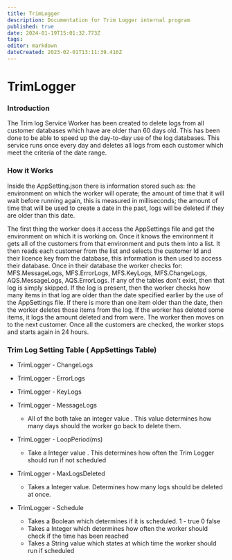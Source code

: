 ```yaml
---
title: TrimLogger
description: Documentation for Trim Logger internal program
published: true
date: 2024-01-19T15:01:32.773Z
tags: 
editor: markdown
dateCreated: 2023-02-01T13:11:39.416Z
---
```


# TrimLogger

### **Introduction**

The Trim log Service Worker has been created to delete logs from all customer databases which have are older than 60 days old. This has been done to be able to speed up the day-to-day use of the log databases. This service runs once every day and deletes all logs from each customer which meet the criteria of the date range.

### **How it Works**

Inside the AppSetting.json there is information stored such as: the environment on which the worker will operate; the amount of time that it will wait before running again, this is measured in milliseconds; the amount of time that will be used to create a date in the past, logs will be deleted if they are older than this date.

The first thing the worker does it access the AppSettings file and get the environment on which it is working on. Once it knows the environment it gets all of the customers from that environment and puts them into a list. It then reads each customer from the list and selects the customer Id and their licence key from the database, this information is then used to access their database. Once in their database the worker checks for: MFS.MessageLogs, MFS.ErrorLogs, MFS.KeyLogs, MFS.ChangeLogs, AQS.MessageLogs, AQS.ErrorLogs. If any of the tables don't exist, then that log is simply skipped. If the log is present, then the worker checks how many items in that log are older than the date specified earlier by the use of the AppSettings file. If there is more than one item older than the date, then the worker deletes those items from the log. If the worker has deleted some items, it logs the amount deleted and from were. The worker then moves on to the next customer. Once all the customers are checked, the worker stops and starts again in 24 hours.

### **Trim Log Setting Table** ( AppSettings Table)


- TrimLogger - ChangeLogs
- TrimLogger - ErrorLogs
- TrimLogger - KeyLogs
- TrimLogger - MessageLogs
	- All of the both take an integer value . This value determines how many days should the worker go back to delete them.

- TrimLogger - LoopPeriod(ms)
	- Take a Integer value . This determines how often the Trim Logger should run if not scheduled

- TrimLogger - MaxLogsDeleted
	- Takes a Integer value. Determines how many logs should be deleted at once. 

- TrimLogger - Schedule
	- Takes a Boolean which determines if it is scheduled. 1 - true  0 false
	- Takes a Integer which determines how often the worker should check if the time has been reached
	- Takes a String value which states at which time the worker should run if scheduled

